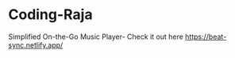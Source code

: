 # Coding-Raja

Simplified On-the-Go Music Player- Check it out here
https://beat-sync.netlify.app/

